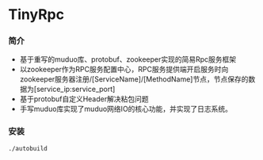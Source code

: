 # TinyRpc

### 简介

- 基于重写的muduo库、protobuf、zookeeper实现的简易Rpc服务框架
- 以zookeeper作为RPC服务配置中心，RPC服务提供端开启服务时向zookeeper服务器注册/[ServiceName]/[MethodName]节点，节点保存的数据为[service_ip:service_port]
- 基于protobuf自定义Header解决粘包问题
- 手写muduo库实现了muduo网络IO的核心功能，并实现了日志系统。



### 安装

```shell
./autobuild
```